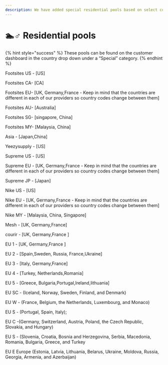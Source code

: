```yaml
---
description: We have added special residential pools based on select countries.
---
```


# 🏊♂ Residential pools

{% hint style="success" %}
These pools can be found on the customer dashboard in the country drop down under a “Special” category.
{% endhint %}

Footsites US - \[US]

Footsites CA- \[CA]

Footsites EU- \[UK, Germany,France - Keep in mind that the countries are different in each of our providers so country codes change between them]

Footsites AU- \[Australia]

Footsites SG- \[singapore, China]

Footsites MY- \[Malaysia, China]

Asia - \[Japan,China]

Yeezysupply - \[US]

Supreme US - \[US]

Supreme EU - \[UK, Germany,France - Keep in mind that the countries are different in each of our providers so country codes change between them]

Supreme JP - \[Japan]

Nike US - \[US]

Nike EU - \[UK, Germany,France - Keep in mind that the countries are different in each of our providers so country codes change between them]

Nike MY - \[Malaysia, China, Singapore]

Mesh - \[UK, Germany,France]

courir - \[UK, Germany,France ]

EU 1 - \[UK, Germany,France ]

EU 2 - \[Spain,Sweden, Russia, France,Ukraine]

EU 3 - \[Italy, Germany,France]&#x20;

EU 4 - \[Turkey, Netherlands,Romania]&#x20;

EU 5 - \[Greece, Bulgaria,Portugal,Ireland,lithuania]&#x20;

EU SC - (Iceland, Norway, Sweden, Finland, and Denmark)&#x20;

EU W - (France, Belgium, the Netherlands, Luxembourg, and Monaco)&#x20;

EU S - (Portugal, Spain, Italy);&#x20;

EU C -(Germany, Switzerland, Austria, Poland, the Czech Republic, Slovakia, and Hungary)&#x20;

EU S - (Slovenia, Croatia, Bosnia and Herzegovina, Serbia, Macedonia, Romania, Bulgaria, Greece, and Turkey&#x20;

EU E Europe (Estonia, Latvia, Lithuania, Belarus, Ukraine, Moldova, Russia, Georgia, Armenia, and Azerbaijan)
